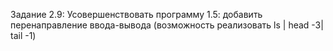 Задание 2.9: Усовершенствовать программу 1.5: добавить перенаправление ввода-вывода (возможность реализовать ls | head -3| tail -1)


